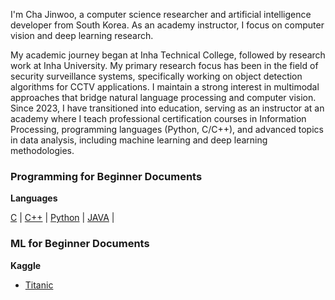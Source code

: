 I'm Cha Jinwoo, a computer science researcher and artificial intelligence developer from South Korea. As an academy instructor, I focus on computer vision and deep learning research.

My academic journey began at Inha Technical College, followed by research work at Inha University. My primary research focus has been in the field of security surveillance systems, specifically working on object detection algorithms for CCTV applications. I maintain a strong interest in multimodal approaches that bridge natural language processing and computer vision. Since 2023, I have transitioned into education, serving as an instructor at an academy where I teach professional certification courses in Information Processing, programming languages (Python, C/C++), and advanced topics in data analysis, including machine learning and deep learning methodologies.

### Programming for Beginner Documents

**Languages**

[C](2025-1-8-1) | [C++](2025-1-8-2) | [Python](2025-1-8-3.md) | [JAVA](2025-1-8-4.md) |

### ML for Beginner Documents

**Kaggle**
- [Titanic](2025-1-6-1)





